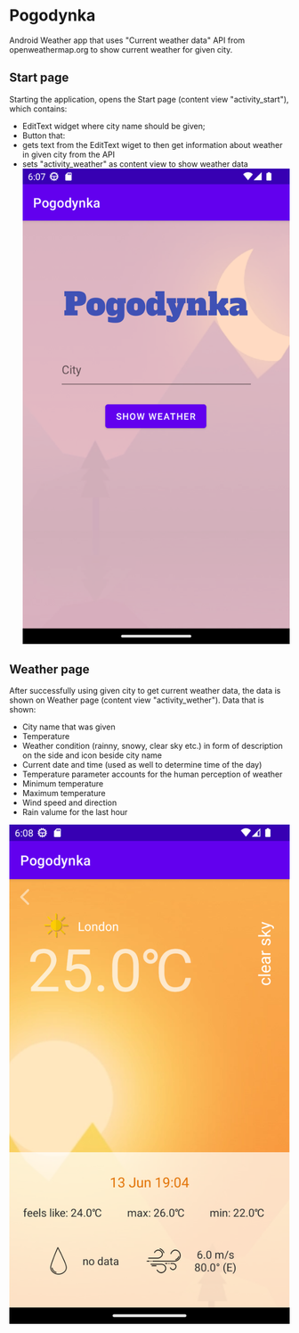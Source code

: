 # Pogodynka
 
Android Weather app that uses "Current weather data" API from openweathermap.org to show current weather for given city.

## Start page
Starting the application, opens the Start page (content view "activity_start"), which contains:
- EditText widget where city name should be given;
- Button that:
 - gets text from the EditText wiget to then get information about weather in given city from the API
 - sets "activity_weather" as content view to show weather data
![Start page](screenshots/Start.png)

## Weather page
After successfully using given city to get current weather data, the data is shown on Weather page (content view "activity_wether"). 
Data that is shown:
- City name that was given
- Temperature
- Weather condition (rainny, snowy, clear sky etc.) in form of description on the side and icon beside city name
- Current date and time (used as well to determine time of the day)
- Temperature parameter accounts for the human perception of weather
- Minimum temperature
- Maximum temperature
- Wind speed and direction
- Rain valume for the last hour

![Start page](screenshots/London.png)
